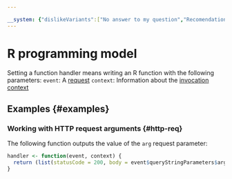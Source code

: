 ```yaml
---

__system: {"dislikeVariants":["No answer to my question","Recomendations didn't help","The content doesn't match title","Other"]}
---
```

# R programming model

Setting a function handler means writing an R function with the following parameters:
`event`: A [request](../../../concepts/function-invoke.md#request)
`context`: Information about the [invocation context](../context.md)

## Examples {#examples}

### Working with HTTP request arguments {#http-req}

The following function outputs the value of the `arg` request parameter:

```R
handler <- function(event, context) {
  return (list(statusCode = 200, body = event$queryStringParameters$arg))
}
```

